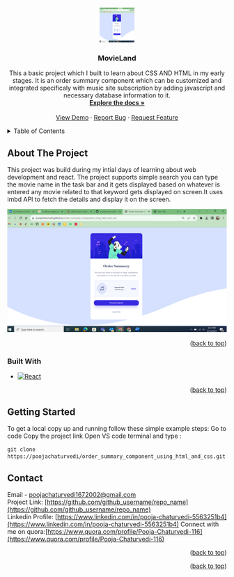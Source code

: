 <!-- PROJECT LOGO -->
<br />
<div align="center">
  <a href="https://github.com/poojachaturvedi/movieLand">
    <img src="https://github.com/poojachaturvedi/order_summary_component_using_html_and_css/blob/main/ORDER_SUMMARY_COMPONENT_SS.png" alt="Logo" width="80" height="80">
  </a>

<h3 align="center">MovieLand</h3>

  <p align="center">
    This a basic project which I built to learn about CSS AND HTML in my early stages. It is an order summary component which can be customized and integrated specificaly with music site subscription by adding javascript and necessary database information to it.
     <br />
    <a href="https://github.com/poojachaturvedi/order_summary_component_using_html_and_css"><strong>Explore the docs »</strong></a>
    <br />
    <br />
    <a href="hhttps://github.com/poojachaturvedi/order_summary_component_using_html_and_css">View Demo</a>
    ·
    <a href="https://github.com/poojachaturvedi/order_summary_component_using_html_and_css/issues">Report Bug</a>
    ·
    <a href="https://github.com/poojachaturvedi/order_summary_component_using_html_and_css/issues">Request Feature</a>
  
  
  </p>
</div>



<!-- TABLE OF CONTENTS -->
<details>
  <summary>Table of Contents</summary>
  <ol>
    <li>
      <a href="#about-the-project">About The Project</a>
      <ul>
        <li><a href="#built-with">Built With</a></li>
      </ul>
    </li>
    <li>
      <a href="#getting-started">Getting Started</a>
      <ul>
        <li><a href="#prerequisites">Prerequisites</a></li>
        <li><a href="#installation">Installation</a></li>
      </ul>
    </li>
    <li><a href="#usage">Usage</a></li>
    <li><a href="#roadmap">Roadmap</a></li>
    <li><a href="#contributing">Contributing</a></li>
    <li><a href="#license">License</a></li>
    <li><a href="#contact">Contact</a></li>
    <li><a href="#acknowledgments">Acknowledgments</a></li>
  </ol>
</details>



<!-- ABOUT THE PROJECT -->
## About The Project

This project was build during my intial days of learning about web development and react. The project supports simple search you can type the movie name in the task bar and it gets displayed based on whatever is entered any movie related to that keyword gets displayed on screen.It uses imbd API to fetch the details and display it on the screen.


 ![Alt text](https://github.com/poojachaturvedi/order_summary_component_using_html_and_css/blob/main/ORDER_SUMMARY_COMPONENT_SS.png)


 
<p align="right">(<a href="#readme-top">back to top</a>)</p>



### Built With


* [![React][React.js]][React-url]


<p align="right">(<a href="#readme-top">back to top</a>)</p>



<!-- GETTING STARTED -->
## Getting Started


To get a local copy up and running follow these simple example steps:
Go to code 
Copy the project link 
Open VS code terminal and type :

```
git clone https://poojachaturvedi/order_summary_component_using_html_and_css.git
```


<!-- CONTACT -->
## Contact


Email - poojachaturvedi1672002@gmail.com
<br>
Project Link: [https://github.com/github_username/repo_name](https://github.com/github_username/repo_name)
<br>
Linkedin Profile: [https://www.linkedin.com/in/pooja-chaturvedi-5563251b4](https://www.linkedin.com/in/pooja-chaturvedi-5563251b4)
Connect with me on quora:[https://www.quora.com/profile/Pooja-Chaturvedi-116](https://www.quora.com/profile/Pooja-Chaturvedi-116)


<p align="right">(<a href="#readme-top">back to top</a>)</p>



<!-- ACKNOWLEDGMENTS -->


<p align="right">(<a href="#readme-top">back to top</a>)</p>



<!-- MARKDOWN LINKS & IMAGES -->

[React.js]: https://img.shields.io/badge/Css-20232A?style=for-the-badge&logo=react&logoColor=61DAFB
[React-url]: https://reactjs.org/


